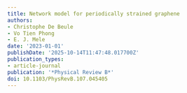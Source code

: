 ```yaml
---
title: Network model for periodically strained graphene
authors:
- Christophe De Beule
- Vo Tien Phong
- E. J. Mele
date: '2023-01-01'
publishDate: '2025-10-14T11:47:48.017700Z'
publication_types:
- article-journal
publication: '*Physical Review B*'
doi: 10.1103/PhysRevB.107.045405
---
```

